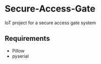 # Secure-Access-Gate
IoT project for a secure access gate system

## Requirements
- Pillow
- pyserial
